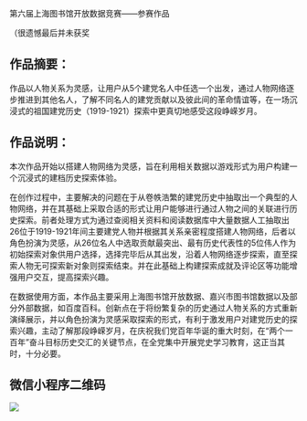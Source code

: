 第六届上海图书馆开放数据竞赛——参赛作品

（很遗憾最后并未获奖

## 作品摘要：

作品以人物关系为灵感，让用户从5个建党名人中任选一个出发，通过人物网络逐步推进到其他名人，了解不同名人的建党贡献以及彼此间的革命情谊等，在一场沉浸式的祖国建党历史（1919-1921）探索中更真切地感受这段峥嵘岁月。

  

## 作品说明：

本次作品开始以搭建人物网络为灵感，旨在利用相关数据以游戏形式为用户构建一个沉浸式的建档历史探索体验。

在创作过程中，主要解决的问题在于从卷帙浩繁的建党历史中抽取出一个典型的人物网络，并在其基础上采取合适的形式让用户能够进行通过人物之间的关联进行历史探索。前者处理方式为通过查阅相关资料和阅读数据库中大量数据人工抽取出26位于1919-1921年间主要建党人物并根据其关系亲密程度搭建人物网络，后者以角色扮演为灵感，从26位名人中选取贡献最突出、最有历史代表性的5位伟人作为初始探索对象供用户选择，选择完毕后从其出发，沿着人物网络逐步探索，直至探索人物无可探索新对象则探索结束。并在此基础上构建探索成就及评论区等功能增强用户交互，提高探索兴趣。

在数据使用方面，本作品主要采用上海图书馆开放数据、嘉兴市图书馆数据以及部分外部数据，如百度百科。创新点在于将纷繁复杂的历史通过人物关系的方式重新演绎展示，并以角色扮演为灵感采取探索的形式，有利于激发用户对建党历史的探索兴趣，主动了解那段峥嵘岁月，在庆祝我们党百年华诞的重大时刻，在“两个一百年”奋斗目标历史交汇的关键节点，在全党集中开展党史学习教育，这正当其时，十分必要。



## 微信小程序二维码

![](https://weixin-lxk.oss-cn-beijing.aliyuncs.com/图片/上传git仓库的图片/%E5%B0%8F%E7%A8%8B%E5%BA%8F%E4%BA%8C%E7%BB%B4%E7%A0%81%20(1).png?versionId=CAEQGRiBgMDG_ar09xciIGQ2MmRmZDc2NzJkNDQyOWNhNzZjZGI1NTkxMGU0YjIy)

